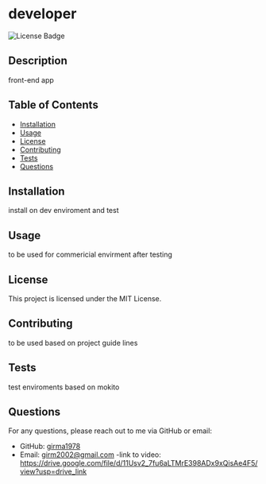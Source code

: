  
# developer

![License Badge](https://img.shields.io/badge/license-MIT-blue.svg)

## Description
front-end app

## Table of Contents
- [Installation](#installation)
- [Usage](#usage)
- [License](#license)
- [Contributing](#contributing)
- [Tests](#tests)
- [Questions](#questions)

## Installation
install on dev enviroment and test

## Usage
to be used for commericial envirment after testing

## License
This project is licensed under the MIT License.

## Contributing
to be used based on project guide lines 

## Tests
test enviroments based on mokito

## Questions
For any questions, please reach out to me via GitHub or email:
- GitHub: [girma1978](https://github.com/girma1978)
- Email: [girm2002@gmail.com](mailto:girm2002@gmail.com)
-link to video: https://drive.google.com/file/d/11Usv2_7fu6aLTMrE398ADx9xQisAe4F5/view?usp=drive_link
